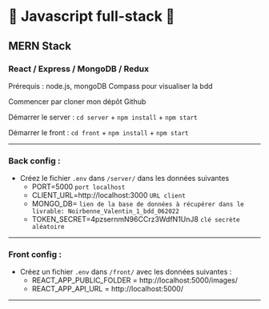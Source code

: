 
# 🚀 Javascript full-stack 🚀
## MERN Stack
### React / Express / MongoDB / Redux

Prérequis : node.js, mongoDB Compass pour visualiser la bdd

Commencer par cloner mon dépôt Github

Démarrer le server : `cd server` + `npm install` + `npm start`

Démarrer le front : `cd front` + `npm install` + `npm start`

_____________________________

### Back config :

* Créez le fichier `.env` dans `/server/` dans les données suivantes
   - PORT=5000 `port localhost`
   - CLIENT_URL=http://localhost:3000 `URL client`
   - MONGO_DB= `lien de la base de données à récupérer dans le livrable: Noirbenne_Valentin_1_bdd_062022 `
   - TOKEN_SECRET=4pzsernmN96CCrz3WdfN1UnJ8 `clé secrète aléatoire`
_________________________
  
### Front config : 
* Créez un fichier `.env` dans `/front/` avec les données suivantes :
   - REACT_APP_PUBLIC_FOLDER = http://localhost:5000/images/
   - REACT_APP_API_URL = http://localhost:5000/
_____________________________

